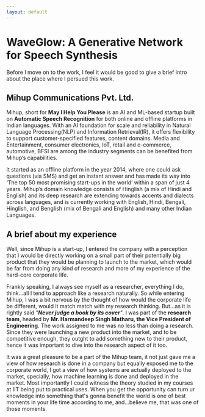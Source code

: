 ```yaml
---
layout: default
---
```


# WaveGlow: A Generative Network for Speech Synthesis
Before I move on to the work, I feel it would be good to give a brief intro about the place where I persued this work. 

## Mihup Communications Pvt. Ltd.
Mihup, short for **May I Help You Please** is an AI and ML-based startup built on **Automatic Speech Recognition** for both online and offline platforms in Indian languages. With an AI foundation for scale and reliability in Natural Language Processing(NLP) and Information Retrieval(IR), it offers flexibility to support customer-specified features, content domains. Media and Entertainment, consumer electronics, IoT, retail and e-commerce, automotive, BFSI are among the industry segments can be benefited from Mihup’s capabilities. 

It started as an offline platform in the year 2014, where one could ask questions (via SMS) and get an instant answer and has made its way into ‘The top 50 most promising start-ups in the world’ within a span of just 4 years. Mihup’s domain knowledge consists of Hinglish (a mix of Hindi and English) and its deep research are extending towards accents and dialects across languages, and is currently working with English, Hindi, Bengali, Hinglish, and Benglish (mix of Bengali and English) and many other Indian Languages.

## A brief about my experience
Well, since Mihup is a start-up, I entered the company with a perception that I would be directly working on a small part of their potentially big product that they would be planning to launch to the market, which would be far from doing any kind of research and more of my experience of the hard-core corporate life. 

Frankly speaking, I always see myself as a researcher, everything I do, think...all I tend to approach like a research naturally. So while entering Mihup, I was a bit nervous by the thought of how would the corporate life be different, would it match match with my research thinking. But...as it is rightly said *"**Never judge a book by its cover**"*. I was part of the **research team**, headed by **Mr. Harmandeep Singh Matharu, the Vice President of Engineering**. The work assigned to me was no less than doing a research. Since they were launching a new product into the market, and to be competitive enough, they outght to add something new to their product, hence it was important to dive into the research aspect of it too. 

It was a great pleasure to be a part of the Mihup team, it not just gave me a view of how research is done in a company but equally exposed me to the corporate world, I got a view of how systems are actually deployed to the market, specially, how machine learning is done and deployed in the market. Most importantly I could witness the theory studied in my courses at IIT being put to practical uses. When you get the opportunity can turn ur knowledge into something that's gonna benefit the world is one of best moments in your life time according to me, and...believe me, that was one of those moments.

